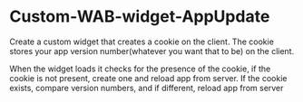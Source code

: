 # Custom-WAB-widget-AppUpdate
Create a custom widget that creates a cookie on the client. The cookie stores your app version number(whatever you want that to be) on the client.

When the widget loads it checks for the presence of the cookie, if the cookie is not present, create one and reload app from server.
If the cookie exists, compare version numbers, and if different, reload app from server

